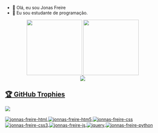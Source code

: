 <!-- # What's up guys!!

<img width="30%" backgroundColor="#0D1117" align="right" src="https://i.pinimg.com/originals/0e/8b/ba/0e8bba3b043d49c8064324bedd01997f.gif">

I'm a passionate technology student.<br>
I am currently studying Systems Analysis and Development<br> at IFCE - Federal Institute of Technology

### Find me on:

[![Linkedin Badge](https://img.shields.io/badge/-Linkedin-6633cc?style=for-the-badge&logo=Linkedin&logoColor=white&link=https://www.linkedin.com/in/jonas-de-sousa-freire-895197106/)](https://www.linkedin.com/in/jonas-de-sousa-freire-895197106/)
[![Instagram Badge](https://img.shields.io/badge/-Instagram-6633cc?style=for-the-badge&logo=Instagram&logoColor=white&link=https://www.instagram.com/user.022c/?hl=pt-br)](https://www.instagram.com/user.022c/?hl=pt-br) 
 -->
 
 <!-- <img align="center" alt="benccalcyxzfi-msqlserver"  src="https://komarev.com/ghpvc/?username=benccalcyxzfi&style=flat-square"> -->
- 👋 Olá, eu sou Jonas Freire  </br>
- 👀 Eu sou estudante de programação.  </br>

<div align="center">
  <a href="https://github.com/jonnas-freire">
  <img height="180em" src="https://github-readme-stats.vercel.app/api?username=jonnas-freire&show_icons=true&theme=dracula&include_all_commits=true&count_private=true&cache_seconds=1800"/>
  <img height="180em" src="https://github-readme-stats.vercel.app/api/top-langs/?username=jonnas-freire&layout=compact&langs_count=7&theme=dracula&cache_seconds=1800"/>

</div>
  <div align="center">
  <img src="https://github-readme-streak-stats.herokuapp.com/?user=jonnas-freire&theme=dark">
  </div>
  <h2>🏆 GitHub Trophies</h2>
<img src="https://github-profile-trophy.vercel.app/?username=barbisliboni&theme=nord&column=7" >

<div style="display: inline_block"><br>
  <img align="center" alt="jonnas-freire-html"  src="https://img.shields.io/badge/HTML-239120?style=for-the-badge&logo=html5&logoColor=white">
  <img align="center" alt="jonnas-freire-htm5"  src="https://img.shields.io/badge/HTML5-E34F26?style=for-the-badge&logo=html5&logoColor=white">
  <img align="center" alt="jonnas-freire-css"  src="https://img.shields.io/badge/CSS-239120?&style=for-the-badge&logo=css3&logoColor=white">
  <img align="center" alt="jonnas-freire-css3"  src="https://img.shields.io/badge/CSS3-1572B6?style=for-the-badge&logo=css3&logoColor=white">
  <img align="center" alt="jonnas-freire-js"  src="https://img.shields.io/badge/JavaScript-F7DF1E?style=for-the-badge&logo=javascript&logoColor=black">
  <img align="center" alt="jquery"  src="https://img.shields.io/badge/jQuery-0769AD?style=for-the-badge&logo=jquery&logoColor=white">
<!--   <img align="center" alt="jonnahfreire-dotnet" src="https://img.shields.io/badge/.NET-5C2D91?style=for-the-badge&logo=.net&logoColor=white"> -->
<!--   <img align="center" alt="jonnahfreire-csharp"  src="https://img.shields.io/badge/C%23-239120?style=for-the-badge&logo=c-sharp&logoColor=white"> -->
  <img align="center" alt="jonnas-freire-python"  src="https://img.shields.io/badge/Python-14354C?style=for-the-badge&logo=python&logoColor=white">
<!--   <img align="center" alt="jonnahfreire-msqlserver"  src="https://img.shields.io/badge/Microsoft_SQL_Server-CC2927?style=for-the-badge&logo=microsoft-sql-server&logoColor=white"> -->
<!--   <img align="center" alt="classic ASP (Active Server Pages)" height="28" width="56" src="https://user-images.githubusercontent.com/88748637/150883584-f1a99b8d-bd54-49de-b7ad-6b06c77f03d3.png"> -->
<!--   <img align="center" alt="Visual Basic 6" height="28" width="56" src="https://user-images.githubusercontent.com/88748637/150884149-e5d5cfce-f07c-4504-97fa-a00fd5741ad4.png"> -->
</div>
<!--   <img align="center" src="https://github.com/jonnahfreire/jonnahfreire/blob/output/github-contribution-grid-snake.gif"> -->
